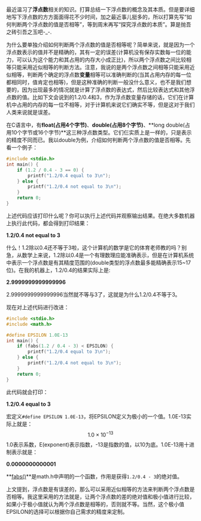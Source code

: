 最近温习了**浮点数**相关的知识。打算总结一下浮点数的概念及其本质。但是要详细地写下浮点数的方方面面得花不少时间，加之最近事儿挺多的，所以打算先写“如何判断两个浮点数的值是否相等”，等到周末再写“探究浮点数的本质”。算是抛吾之砖引吾之玉吧-_-.

为什么要单独介绍如何判断两个浮点数的值是否相等呢？简单来说，就是因为一个浮点数表示的值并不是精确的，其有一定的误差(计算机没有保存实数每一位的能力，可以认为这个能力和其占用的内存大小成正比)，所以两个浮点数之间比较相等只能采用近似相等的判断方法。注意，我说的是两个浮点数之间相等只能采用近似相等，判断两个确定的浮点数**变量**相等可以准确判断的(当其占用内存的每一位都相同时，值肯定也相等)，但是这种准确的判断一般没什么意义，也不是我们想要的，因为出现最多的情况就是计算了浮点数的表达式，然后比较表达式和其他浮点数的值。比如下文会说到的1.2/0.4和3，作为浮点数变量存储的话，它们在计算机中占用的内存的每一位不相等，对于计算机来说它们确实不等，但是这对于我们人类来说就是误差。

在C语言中，有**float(占用4个字节)**、**double(占用8个字节)**、**long double(占用10个字节或16个字节)**这三种浮点数类型。它们仨实质上是一样的，只是表示的精度不同而已。我以double为例，介绍如何判断两个浮点数的值是否相等。先看一个例子：

```c
#include <stdio.h>
int main() {
    if (1.2 / 0.4 - 3 == 0) {
        printf("1.2/0.4 equal to 3\n");
    } else {
        printf("1.2/0.4 not equal to 3\n");
    }         
    return 0;
}
```

上述代码应该打印什么呢？你可以执行上述代码并观察输出结果。在绝大多数机器上执行此代码，都会得到打印结果：

**1.2/0.4 not equal to 3**

什么！1.2除以0.4还不等于3啦，这个计算机的数学是它的体育老师教的吗？别急，从数学上来说，1.2除以0.4是一个有理数理应能准确表示，但是在计算机系统中表示一个浮点数是有其精度范围的(double类型的浮点数最多能精确表示15~17位)。在我的机器上，1.2/0.4的结果实际上是:

**2.9999999999999996**

2.9999999999999996当然就不等与3了，这就是为什么1.2/0.4不等于3。

现在对上述代码进行改进：

```c
#include <stdio.h>
#include <math.h>

#define EPSILON 1.0E-13
int main() {
    if (fabs(1.2 / 0.4 - 3) < EPSILON) {
        printf("1.2/0.4 equal to 3\n");
    } else {
        printf("1.2/0.4 not equal to 3\n");
    }         
    return 0;
}
```

此代码就会打印：

**1.2/0.4 equal to 3**

宏定义`#define EPSILON 1.0E-13`，将EPSILON定义为极小的一个值。1.0E-13实际上就是：
$$
1.0\times10^{-13}
$$
1.0表示系数，E(exponent)表示指数，-13是指数的值，以10为底。1.0E-13用十进制表示就是：

**0.0000000000001**

**[fabs()](http://www.cplusplus.com/reference/cmath/fabs/)**是math.h中声明的一个函数，作用是获得`1.2/0.4 - 3`的绝对值。

上文提到，浮点数是有误差的，那么可以采用近似相等的方法来判断两个浮点数是否相等。我这里采用的方法就是，让两个浮点数的差的绝对值和极小值进行比较，如果小于极小值就认为两个浮点数是相等的，否则就不等。当然，这个极小值EPSILON的选择可以根据你自己需求的精度来定制。